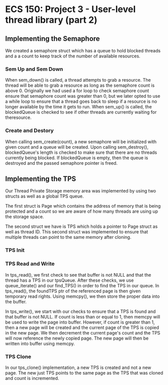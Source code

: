 # ECS 150: Project 3 - User-level thread library (part 2)

## Implementing the Semaphore

We created a semaphore struct which has a queue to hold blocked threads and a
a count to keep track of the number of available resources.

### Sem Up and Sem Down   

When sem_down() is called, a thread attempts to grab a resource. The thread will
be able to grab a resource as long as the semaphore count is above 0.
Originally we had used a for loop to check semaphore count ensure that semaphore
count was greater than 0, but we later opted to use a while loop to ensure that
a thread goes back to sleep if a resource is no longer available by the time it
gets to run. When sem_up() is called, the blockedQueue is checked to see if
other threads are currently waiting for theresource.

### Create and Destory

When calling sem_create(count), a new semaphore will be initialized with given
count and a queue will be created. Upon calling sem_destroy(), blockedQueue's
length is checked to make sure that there are no threads currently being
blocked. If blockedQueue is empty, then the queue is destroyed and the passed
semaphore pointer is freed.

## Implementing the TPS

Our Thread Private Storage memory area was implemented by using two structs as
well as a global TPS queue.

The first struct is Page which contains the address of memory that is being
protected and a count so we are aware of how many threads are using up the
storage space.

The second struct we have is TPS which holds a pointer to Page struct as well as
thread ID. This second struct was implemented to ensure that multiple threads
can point to the same memory after cloning.

### TPS Init



### TPS Read and Write

In tps_read(), we first check to see that buffer is not NULL and
that the thread has a TPS in our tpsQueue. After these checks, we use
queue_iterate() and our find_TPS() in order to find the TPS in our queue. In
tps_read(), the foundTPS ptr of the referenced page is then given temporary read
rights. Using memcpy(), we then store the proper data into the buffer.

In tps_write(), we start with our checks to ensure that a TPS is found and
that buffer is not NULL. If count is less than or equal to 1, then memcpy will
be used to write the page into buffer. However, if count is greater than 1, then a
new page will be created and the current page of the TPS is copied in the new
page. We then decrement the current page's count and the TPS will now reference
the newly copied page. The new page will then be written into buffer using
memcpy.

### TPS Clone   

In our tps_clone() implementation, a new TPS is created and not a new page. The
new just TPS points to the same page as the TPS that was cloned and count is
incremented. 
